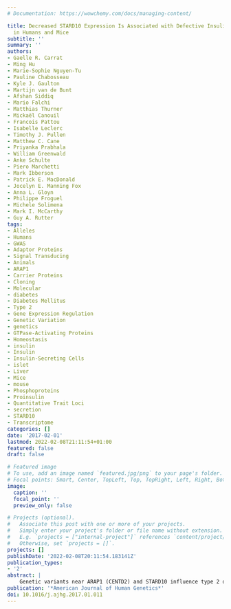 ```yaml
---
# Documentation: https://wowchemy.com/docs/managing-content/

title: Decreased STARD10 Expression Is Associated with Defective Insulin Secretion
  in Humans and Mice
subtitle: ''
summary: ''
authors:
- Gaelle R. Carrat
- Ming Hu
- Marie-Sophie Nguyen-Tu
- Pauline Chabosseau
- Kyle J. Gaulton
- Martijn van de Bunt
- Afshan Siddiq
- Mario Falchi
- Matthias Thurner
- Mickaël Canouil
- Francois Pattou
- Isabelle Leclerc
- Timothy J. Pullen
- Matthew C. Cane
- Priyanka Prabhala
- William Greenwald
- Anke Schulte
- Piero Marchetti
- Mark Ibberson
- Patrick E. MacDonald
- Jocelyn E. Manning Fox
- Anna L. Gloyn
- Philippe Froguel
- Michele Solimena
- Mark I. McCarthy
- Guy A. Rutter
tags:
- Alleles
- Humans
- GWAS
- Adaptor Proteins
- Signal Transducing
- Animals
- ARAP1
- Carrier Proteins
- Cloning
- Molecular
- diabetes
- Diabetes Mellitus
- Type 2
- Gene Expression Regulation
- Genetic Variation
- genetics
- GTPase-Activating Proteins
- Homeostasis
- insulin
- Insulin
- Insulin-Secreting Cells
- islet
- Liver
- Mice
- mouse
- Phosphoproteins
- Proinsulin
- Quantitative Trait Loci
- secretion
- STARD10
- Transcriptome
categories: []
date: '2017-02-01'
lastmod: 2022-02-08T21:11:54+01:00
featured: false
draft: false

# Featured image
# To use, add an image named `featured.jpg/png` to your page's folder.
# Focal points: Smart, Center, TopLeft, Top, TopRight, Left, Right, BottomLeft, Bottom, BottomRight.
image:
  caption: ''
  focal_point: ''
  preview_only: false

# Projects (optional).
#   Associate this post with one or more of your projects.
#   Simply enter your project's folder or file name without extension.
#   E.g. `projects = ["internal-project"]` references `content/project/deep-learning/index.md`.
#   Otherwise, set `projects = []`.
projects: []
publishDate: '2022-02-08T20:11:54.183141Z'
publication_types:
- '2'
abstract: |
    Genetic variants near ARAP1 (CENTD2) and STARD10 influence type 2 diabetes (T2D) risk. The risk alleles impair glucose-induced insulin secretion and, paradoxically but characteristically, are associated with decreased proinsulin:insulin ratios, indicating improved proinsulin conversion. Neither the identity of the causal variants nor the gene(s) through which risk is conferred have been firmly established. Whereas ARAP1 encodes a GTPase activating protein, STARD10 is a member of the steroidogenic acute regulatory protein (StAR)-related lipid transfer protein family. By integrating genetic fine-mapping and epigenomic annotation data and performing promoter-reporter and chromatin conformational capture (3C) studies in β cell lines, we localize the causal variant(s) at this locus to a 5 kb region that overlaps a stretch-enhancer active in islets. This region contains several highly correlated T2D-risk variants, including the rs140130268 indel. Expression QTL analysis of islet transcriptomes from three independent subject groups demonstrated that T2D-risk allele carriers displayed reduced levels of STARD10 mRNA, with no concomitant change in ARAP1 mRNA levels. Correspondingly, β-cell-selective deletion of StarD10 in mice led to impaired glucose-stimulated Ca2+ dynamics and insulin secretion and recapitulated the pattern of improved proinsulin processing observed at the human GWAS signal. Conversely, overexpression of StarD10 in the adult β cell improved glucose tolerance in high fat-fed animals. In contrast, manipulation of Arap1 in β cells had no impact on insulin secretion or proinsulin conversion in mice. This convergence of human and murine data provides compelling evidence that the T2D risk associated with variation at this locus is mediated through reduction in STARD10 expression in the β cell.
publication: '*American Journal of Human Genetics*'
doi: 10.1016/j.ajhg.2017.01.011
---
```

